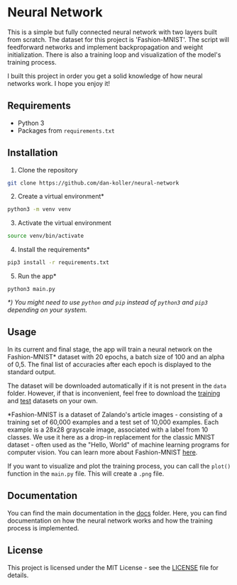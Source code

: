 # Neural Network

This is a simple but fully connected neural network with two layers built from scratch. The dataset for this project is 'Fashion-MNIST'. The script will feedforward networks and implement backpropagation and weight initialization. There is also a training loop and visualization of the model's training process.

I built this project in order you get a solid knowledge of how neural networks work. I hope you enjoy it!

## Requirements

-   Python 3
-   Packages from `requirements.txt`

## Installation

1.  Clone the repository

```bash
git clone https://github.com/dan-koller/neural-network
```

2. Create a virtual environment\*

```bash
python3 -m venv venv
```

3. Activate the virtual environment

```bash
source venv/bin/activate
```

4. Install the requirements\*

```bash
pip3 install -r requirements.txt
```

5. Run the app\*

```
python3 main.py
```

_\*) You might need to use `python` and `pip` instead of `python3` and `pip3` depending on your system._

## Usage

In its current and final stage, the app will train a neural network on the Fashion-MNIST\* dataset with 20 epochs, a batch size of 100 and an alpha of 0,5. The final list of accuracies after each epoch is displayed to the standard output.

The dataset will be downloaded automatically if it is not present in the `data` folder. However, if that is inconvenient, feel free to download the [training](https://www.dropbox.com/s/5vg67ndkth17mvc/fashion-mnist_train.csv?dl=1) and [test](https://www.dropbox.com/s/9bj5a14unl5os6a/fashion-mnist_test.csv?dl=1) datasets on your own.

\*Fashion-MNIST is a dataset of Zalando's article images - consisting of a training set of 60,000 examples and a test set of 10,000 examples. Each example is a 28x28 grayscale image, associated with a label from 10 classes. We use it here as a drop-in replacement for the classic MNIST dataset - often used as the "Hello, World" of machine learning programs for computer vision. You can learn more about Fashion-MNIST [here](https://en.wikipedia.org/wiki/Fashion_MNIST).

If you want to visualize and plot the training process, you can call the `plot()` function in the `main.py` file. This will create a `.png` file.

## Documentation

You can find the main documentation in the [docs](docs) folder. Here, you can find documentation on how the neural network works and how the training process is implemented.

## License

This project is licensed under the MIT License - see the [LICENSE](LICENSE) file for details.
